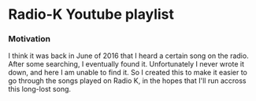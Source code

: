 # Radio-K Youtube playlist
### Motivation
I think it was back in June of 2016 that I heard a certain song on the radio. After some searching, I eventually found it. Unfortunately I never wrote it down, and here I am unable to find it. So I created this to make it easier to go through the songs played on Radio K, in the hopes that I'll run accross this long-lost song.